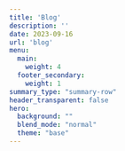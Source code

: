 ```yaml
---
title: 'Blog'
description: ''
date: 2023-09-16
url: 'blog'
menu:
  main:
    weight: 4
  footer_secondary:
    weight: 1
summary_type: "summary-row"
header_transparent: false
hero:
  background: ""
  blend_mode: "normal"
  theme: "base"
---
```


